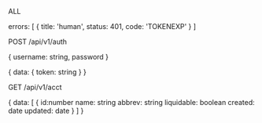 
ALL

errors: [
  { title: 'human', status: 401, code: 'TOKENEXP' }
]

POST /api/v1/auth

{
  username: string,
  password
}

{
  data: {
    token: string
  }
}



GET /api/v1/acct

{
  data: [
    {
      id:number
      name: string
      abbrev: string
      liquidable: boolean
      created: date
      updated: date
    }
  ]
}


